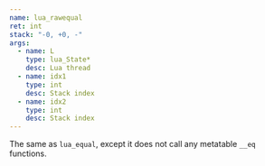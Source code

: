 ```yaml
---
name: lua_rawequal
ret: int
stack: "-0, +0, -"
args:
  - name: L
    type: lua_State*
    desc: Lua thread
  - name: idx1
    type: int
    desc: Stack index
  - name: idx2
    type: int
    desc: Stack index
---
```


The same as `lua_equal`, except it does not call any metatable `__eq` functions.
